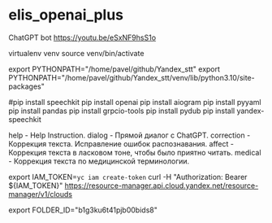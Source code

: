 # elis_openai_plus
ChatGPT bot https://youtu.be/eSxNF9hsS1o

virtualenv venv
source venv/bin/activate

export PYTHONPATH="/home/pavel/github/Yandex_stt"
export PYTHONPATH="/home/pavel/github/Yandex_stt/venv/lib/python3.10/site-packages"

#pip install speechkit
pip install openai
pip install aiogram
pip install pyyaml
pip install pandas
pip install grpcio-tools
pip install pydub
pip install yandex-speechkit


help - Help Instruction.
dialog - Прямой диалог c ChatGPT.
correction - Коррекция текста. Исправление ошибок распознавания.
affect - Коррекция текста в ласковом тоне, чтобы было приятно читать.
medical - Коррекция текста по медицинской терминологии.

export IAM_TOKEN=`yc iam create-token`
curl -H "Authorization: Bearer ${IAM_TOKEN}"   https://resource-manager.api.cloud.yandex.net/resource-manager/v1/clouds

export FOLDER_ID="b1g3ku6t41pjb00bids8"

